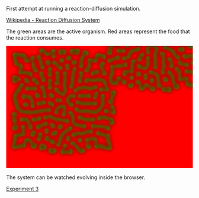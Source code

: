 First attempt at running a reaction-diffusion simulation.  

[Wikipedia - Reaction Diffusion System](http://en.wikipedia.org/wiki/Reaction%E2%80%93diffusion_system/ "Reaction Diffusion System")

The green areas are the active organism.  Red areas represent the food that the reaction consumes.

![Reaction Diffusion](../project_images/rd_red_green.jpg?raw=true "Reaction Diffusion")

The system can be watched evolving inside the browser.

[Experiment 3](https://dl.dropboxusercontent.com/u/263160/Web/WebGl/Experiment3.html)
